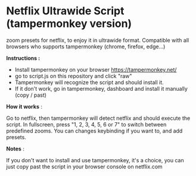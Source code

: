 # Netflix Ultrawide Script (tampermonkey version)
zoom presets for netflix, to enjoy it in ultrawide format.
Compatible with all browsers who supports tampermonkey (chrome, firefox, edge...)

**Instructions :**

- Install tampermonkey on your browser https://tampermonkey.net/
- go to script.js on this repository and click "raw"
- Tampermonkey will recognize the script and should install it.
- If it don't work, go in tampermonkey, dashboard and install it manually (copy / past)

**How it works** :

Go to netflix, then tampermonkey will detect netflix and should execute the script.
In fullscreen, press "1, 2, 3, 4, 5, 6 or 7" to switch between predefined zooms.
You can changes keybinding if you want to, and add presets.

**Notes** :

If you don't want to install and use tampermonkey, it's a choice, you can just copy past the script in your browser console on netflix.com
